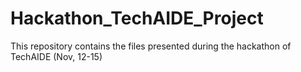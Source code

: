 # Hackathon_TechAIDE_Project
This repository contains the files presented during the hackathon of TechAIDE (Nov, 12-15) 

